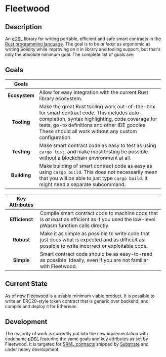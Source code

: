 # Fleetwood

## Description

An [eDSL](https://en.wikipedia.org/wiki/Domain-specific_language) library for writing portable, efficient and safe smart contracts in the [Rust programming language](https://www.rust-lang.org/). The goal is to be _at least_ as ergonomic as writing Solidity while improving on it in library and tooling support, but that's only the absolute minimum goal. The complete list of goals are:

## Goals

| Goals | |
|:-:|:-|
| **Ecosystem** | Allow for easy integration with the current Rust library ecosystem. |
| **Tooling** | Make the great Rust tooling work out-of-the-box for smart contract code. This includes auto-completion, syntax highlighting, code coverage for tests, go-to definitions and other IDE goodies. These should all work without any custom configuration. |
| **Testing** | Make smart contract code as easy to test as using `cargo test`, and make most testing be possible without a blockchain environment at all. |
| **Building** | Make building of smart contract code as easy as using `cargo build`. This does not necessarily mean that you will be able to just type `cargo build`. It might need a separate subcommand. |

| Key Attributes | |
|:-:|:-|
| **Efficienct** | Compile smart contract code to machine code that is _at least_ as efficient as if you used the low-level pWasm function calls directly. |
| **Robust** | Make it as simple as possible to write code that just does what is expected and as difficult as possible to write incorrect or exploitable code. |
| **Simple** | Smart contract code should be as easy-to-read as possible. Ideally, even if you are not familiar with Fleetwood. |

## Current State

As of now Fleetwood is a usable minimum viable product. It is possible to write an ERC20-style token contract that is generic over backend, and compile and deploy it for Ethereum.

## Development

The majority of work is currently put into the new implementation with codename [pDSL](https://github.com/Robbepop/pdsl) featuring the same goals and key attributes as set by Fleetwood. It is targeted for [SRML contracts](https://github.com/paritytech/substrate/tree/master/srml/contract) shipped by [Substrate](https://github.com/paritytech/substrate) and under heavy development.
